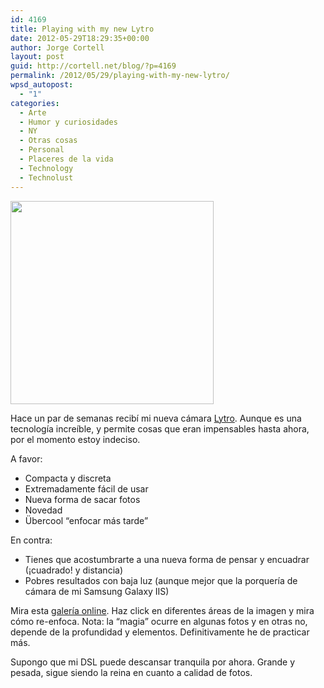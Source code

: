 ```yaml
---
id: 4169
title: Playing with my new Lytro
date: 2012-05-29T18:29:35+00:00
author: Jorge Cortell
layout: post
guid: http://cortell.net/blog/?p=4169
permalink: /2012/05/29/playing-with-my-new-lytro/
wpsd_autopost:
  - "1"
categories:
  - Arte
  - Humor y curiosidades
  - NY
  - Otras cosas
  - Personal
  - Placeres de la vida
  - Technology
  - Technolust
---
```

<img class="aligncenter" title="my lytro" src="https://lh4.googleusercontent.com/-WjaNuQpNuX0/T7LVVG1qusE/AAAAAAAABmc/R-oIw4-hVyg/s325-c/May15201203" alt="" width="325" height="325" />

Hace un par de semanas recibí mi nueva cámara <a title="http://www.lytro.com/" href="http://www.lytro.com/" target="_blank">Lytro</a>. Aunque es una tecnología increíble, y permite cosas que eran impensables hasta ahora, por el momento estoy indeciso.

A favor:

  * Compacta y discreta
  * Extremadamente fácil de usar
  * Nueva forma de sacar fotos
  * Novedad
  * Übercool &#8220;enfocar más tarde&#8221;

En contra:

  * Tienes que acostumbrarte a una nueva forma de pensar y encuadrar (¡cuadrado! y distancia)
  * Pobres resultados con baja luz (aunque mejor que la porquería de cámara de mi Samsung Galaxy IIS)

Mira esta <a title="https://pictures.lytro.com/jcortell/stories/38582" href="https://pictures.lytro.com/jcortell/stories/38582" target="_blank">galería online</a>. Haz click en diferentes áreas de la imagen y mira cómo re-enfoca. Nota: la &#8220;magia&#8221; ocurre en algunas fotos y en otras no, depende de la profundidad y elementos. Definitivamente he de practicar más.</p> 

Supongo que mi DSL puede descansar tranquila por ahora. Grande y pesada, sigue siendo la reina en cuanto a calidad de fotos.